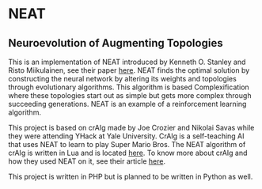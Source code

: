 # NEAT
## Neuroevolution of Augmenting Topologies

This is an implementation of NEAT introduced by Kenneth O. Stanley and Risto Miikulainen, see their paper [here](http://nn.cs.utexas.edu/downloads/papers/stanley.ec02.pdf). NEAT finds the optimal solution by constructing the neural network by altering its weights and topologies through evolutionary algorithms. This algorithm is based Complexification where these topologies start out as simple but gets more complex through succeeding generations. NEAT is an example of a reinforcement learning algorithm.

This project is based on crAIg made by Joe Crozier and Nikolai Savas while they were attending YHack at Yale University. CrAIg is a self-teaching AI that uses NEAT to learn to play Super Mario Bros. The NEAT algorithm of crAIg is written in Lua and is located [here](https://github.com/joenot443/crAIg). To know more about crAIg and how they used NEAT on it, see their article [here](https://medium.com/@savas/craig-using-neural-networks-to-learn-mario-a76036b639ad).

This project is written in PHP but is planned to be written in Python as well.